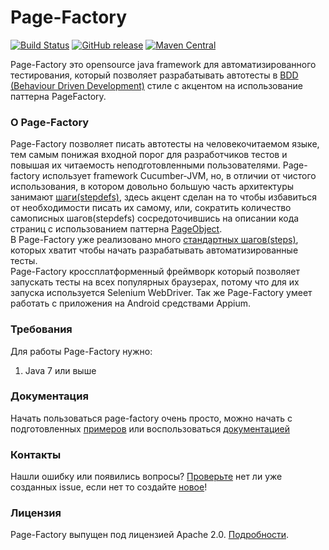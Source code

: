 # Page-Factory
[![Build Status](https://travis-ci.org/sbtqa/page-factory.svg?branch=master)](https://travis-ci.org/sbtqa/page-factory) [![GitHub release](https://img.shields.io/github/release/sbtqa/page-factory.svg?style=flat-square)](https://github.com/sbtqa/page-factory/releases) [![Maven Central](https://img.shields.io/maven-central/v/ru.sbtqa.tag/page-factory.svg)](https://mvnrepository.com/artifact/ru.sbtqa.tag/page-factory)

Page-Factory это opensource java framework для автоматизированного тестирования, который позволяет разрабатывать автотесты в [BDD (Behaviour Driven Development)](https://en.wikipedia.org/wiki/Behavior-driven_development) стиле с акцентом на использование паттерна PageFactory. 

### О Page-Factory

Page-Factory позволяет писать автотесты на человекочитаемом языке, тем самым понижая входной порог для разработчиков тестов и повышая их читаемость неподготовленными пользователями. Page-factory использует framework Cucumber-JVM, но, в отличии от чистого использования, в котором довольно большую часть архитектуры занимают [шаги(stepdefs)](https://cucumber.io/docs/reference#step-definitions), здесь акцент сделан на то чтобы избавиться от необходимости писать их самому, или, сократить количество самописных шагов(stepdefs) сосредоточившись на описании кода страниц с использованием паттерна [PageObject](https://martinfowler.com/bliki/PageObject.html).  
В Page-Factory уже реализовано много [стандартных шагов(steps)](https://github.com/sbtqa/docs/wiki/Step-Definitions), которых хватит чтобы начать разрабатывать автоматизированные тесты.  
Page-Factory кроссплатформенный фреймворк который позволяет запускать тесты на всех популярных браузерах, потому что для их запуска используется Selenium WebDriver. Так же Page-Factory умеет работать с приложения на Android средствами Appium.

### Требования
Для работы Page-Factory нужно:
1. Java 7 или выше

### Документация
Начать пользоваться page-factory очень просто, можно начать с подготовленных [примеров](https://github.com/sbtqa/page-factory-example) или воспользоваться [документацией](https://github.com/sbtqa/docs/wiki/Page-Factory)

### Контакты
Нашли ошибку или появились вопросы? [Проверьте](https://github.com/sbtqa/page-factory/issues) нет ли уже созданных issue, если нет то создайте [новое](https://github.com/sbtqa/page-factory/issues/new)!

### Лицензия 
Page-Factory выпущен под лицензией Apache 2.0. [Подробности](https://github.com/sbtqa/page-factory/blob/master/LICENSE).

